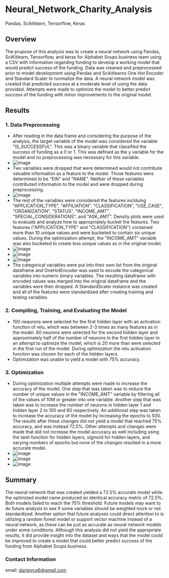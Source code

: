 # Neural_Network_Charity_Analysis
Pandas, Scikitlearn, Tensorflow, Keras

## Overview
The prupose of this analysis was to create a neural network using Pandas, SciKitlearn, Tensorflow, and keras for Alphabet Soups business team using a CSV with information regarding funding to develop a working model that would predict success of the funding.  Data was cleaned and preprocessed prior to model development using Pandas and Scikitlearns One Hot Encoder and Standard Scaler to normalize the data.  A neural network model was created that predicted success at a moderate level of using the data provided.  Attempts were made to optimize the model to better predict success of the funding with minor improvements to the original model.

## Results
### 1. Data Preprocessing
  - After reading in the data frame and considering the purpose of the analysis, the target variable of the model was considered the variable "IS_SUCCESSFUL".  This was a binary variable that classified the success of funding as a 0 or 1.  This was defined as the y variable for the model and no preprocessing was necessary for this variable.
  - ![image](https://user-images.githubusercontent.com/88444529/148570426-93bbdd39-6616-44b4-bdbe-07fad2714fc0.png)
  - Two variables were dropped that were determined would not contribute valuable information as a feature to the model.  Those features were determined to be "EIN" and "NAME".  Neither of these variables contributed information to the model and were dropped during preprocessing.
  - ![image](https://user-images.githubusercontent.com/88444529/148570787-9b522285-901f-403f-ada1-b8f4475f2a5f.png)
  - The rest of the variables were considered the features inclduing "APPLICATION_TYPE",	"AFFILIATION".	"CLASSIFICATION",	"USE_CASE",	"ORGANIZATION",	"STATUS", "INCOME_AMT",	"SPECIAL_CONSIDERATIONS", and	"ASK_AMT".  Density plots were used to evaluate and analyze how to appropriately bucket the features.  Two features ("APPLICATION_TYPE" and "CLASSIFICATION") contained more than 10 unique values and were bucketed to contain six unique values.  During the optimization attempt, the "INCOME_AMT" variable was also bucketed to create less unique values as in the original model.
  - ![image](https://user-images.githubusercontent.com/88444529/148571460-b72e9af0-5abb-4f8b-ab14-5af7948ac382.png)
  - ![image](https://user-images.githubusercontent.com/88444529/148571497-10fdee13-f38c-4e09-981a-695c6c9979dc.png)
  - ![image](https://user-images.githubusercontent.com/88444529/148572781-8f3dba3f-b695-4112-b646-a9b54c192ae7.png)
  - The categorical variables were put into their own list from the original dataframe and OneHotEncoder was used to encode the categorical variables into numeric binary variables.  The resulting dataframe with encoded values was merged into the original dataframe and the variables were then dropped.  A StandardScaler instance was created and all of the features were standardized after creating training and testing variables.
### 2.  Compiling, Training, and Evaluating the Model
  - 100 neaurons were selected for the first hidden layer with an activation function of relu, which was between 2-3 times as many features as in the model.  60 neurons were selected for the second hidden layer and approximately half of the number of neurons in the first hidden layer in an attempt to optimize the model, which is 20 more than were selected in the first run of the model.  During optimization the relu activation function was chosen for each of the hidden layers.
  - Optimization was unable to yield a model with 75% accuracy.
### 3. Optimization
  - During optimization multiple attempts were made to increase the accuracy of the model.  One step that was taken was to reduce the number of unique values in the "INCOME_AMT" variable by filtering all of the values of 10M or greater into one variable.  Another step that was taken was to increase the number of neurons in hidden layer 1 and hidden layer 2 to 100 and 60 respectively.  An additional step was taken to increase the accuracy of the model by increasing the epochs to 500.  The results after these changes did not yield a model that reached 75% accuracy, and was instead 72.5%.  Other attempts and changes were made that did not increase the model accuracy as well including using the tanh function for hidden layers, sigmoid for hidden layers, and varying numbers of epochs but none of the changes resulted in a more accurate model.
  - ![image](https://user-images.githubusercontent.com/88444529/155038408-bb6fdc46-b5b5-4d98-ae7f-4a925cefd297.png)
  - ![image](https://user-images.githubusercontent.com/88444529/155038477-ff1a74a4-ad2b-4d1f-b8cb-f31f71e12e6f.png)
  - ![image](https://user-images.githubusercontent.com/88444529/155038509-aa2a154a-ccb8-461f-af4f-7cafaf74ffd5.png)

## Summary
The neural network that was created yielded a 72.5% accurate model while the optimized model came produced an identical accuracy metric of 72.5%.  Both models failed to reach the 75% threshold.  Future models may want to do future analysis to see if some variables should be weighted more or not standardized.  Another option that future analyses could direct attention to is utilizing a random forest model or support vector machine instead of a neural network, as these can be just as accurate as neural network models under some conditions.  Although this analysis did not yield the appropriate results, it did provide insight into the dataset and ways that the model could be improved to create a model that could better predict success of the funding from Alphabet Soups business.

### Contact Information
email: danjoyce6@gmail.com
